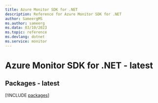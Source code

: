 ```yaml
---
title: Azure Monitor SDK for .NET
description: Reference for Azure Monitor SDK for .NET
author: SameergMS
ms.author: sameerg
ms.data: 03/10/2023
ms.topic: reference
ms.devlang: dotnet
ms.service: monitor
---
```

# Azure Monitor SDK for .NET - latest
## Packages - latest
[!INCLUDE [packages](monitor-index.md)]